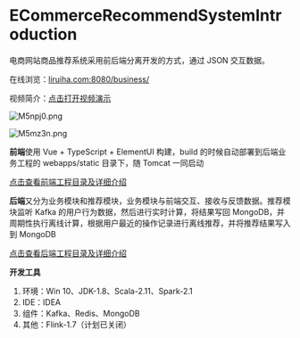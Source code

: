 # ECommerceRecommendSystemIntroduction

电商网站商品推荐系统采用前后端分离开发的方式，通过 JSON 交互数据。

在线浏览：[liruiha.com:8080/business/]( http://liruiha.com:8080/business/ )

视频简介：[点击打开视频演示](https://www.bilibili.com/video/bv1M7411m7e6)

![M5npj0.png](https://s2.ax1x.com/2019/11/21/M5npj0.png)

![M5mz3n.png](https://s2.ax1x.com/2019/11/21/M5mz3n.png)



**前端**使用 Vue + TypeScript + ElementUI 构建，build 的时候自动部署到后端业务工程的 webapps/static 目录下，随 Tomcat 一同启动

[点击查看前端工程目录及详细介绍]( https://github.com/ittqqzz/ECommerceRecommendSystem/tree/master/front )

**后端**又分为业务模块和推荐模块，业务模块与前端交互、接收与反馈数据。推荐模块监听 Kafka 的用户行为数据，然后进行实时计算，将结果写回 MongoDB，并周期性执行离线计算，根据用户最近的操作记录进行离线推荐，并将推荐结果写入到 MongoDB 

[点击查看后端工程目录及详细介绍]( https://github.com/ittqqzz/ECommerceRecommendSystem/tree/master/backend )

**开发工具**

1. 环境：Win 10、JDK-1.8、Scala-2.11、Spark-2.1
2. IDE：IDEA
3. 组件：Kafka、Redis、MongoDB
4. 其他：Flink-1.7（计划已关闭）



